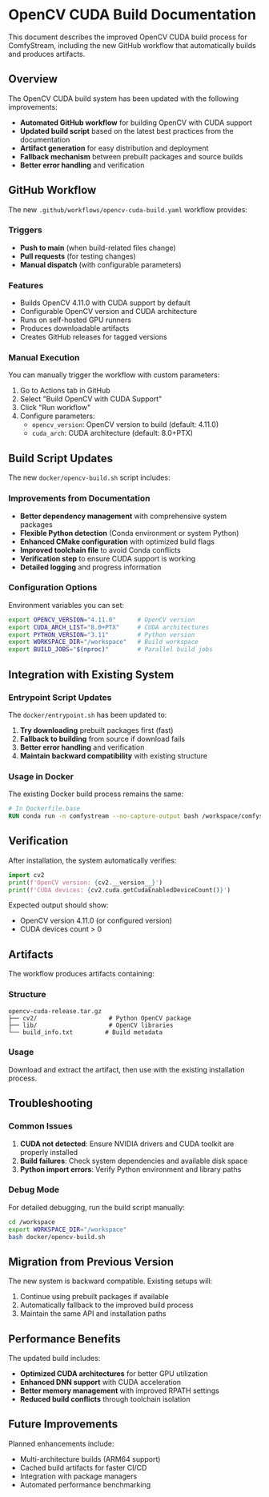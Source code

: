 # OpenCV CUDA Build Documentation

This document describes the improved OpenCV CUDA build process for ComfyStream, including the new GitHub workflow that automatically builds and produces artifacts.

## Overview

The OpenCV CUDA build system has been updated with the following improvements:

- **Automated GitHub workflow** for building OpenCV with CUDA support
- **Updated build script** based on the latest best practices from the documentation
- **Artifact generation** for easy distribution and deployment
- **Fallback mechanism** between prebuilt packages and source builds
- **Better error handling** and verification

## GitHub Workflow

The new `.github/workflows/opencv-cuda-build.yaml` workflow provides:

### Triggers
- **Push to main** (when build-related files change)
- **Pull requests** (for testing changes)
- **Manual dispatch** (with configurable parameters)

### Features
- Builds OpenCV 4.11.0 with CUDA support by default
- Configurable OpenCV version and CUDA architecture
- Runs on self-hosted GPU runners
- Produces downloadable artifacts
- Creates GitHub releases for tagged versions

### Manual Execution
You can manually trigger the workflow with custom parameters:

1. Go to Actions tab in GitHub
2. Select "Build OpenCV with CUDA Support"
3. Click "Run workflow"
4. Configure parameters:
   - `opencv_version`: OpenCV version to build (default: 4.11.0)
   - `cuda_arch`: CUDA architecture (default: 8.0+PTX)

## Build Script Updates

The new `docker/opencv-build.sh` script includes:

### Improvements from Documentation
- **Better dependency management** with comprehensive system packages
- **Flexible Python detection** (Conda environment or system Python)
- **Enhanced CMake configuration** with optimized build flags
- **Improved toolchain file** to avoid Conda conflicts
- **Verification step** to ensure CUDA support is working
- **Detailed logging** and progress information

### Configuration Options
Environment variables you can set:

```bash
export OPENCV_VERSION="4.11.0"      # OpenCV version
export CUDA_ARCH_LIST="8.0+PTX"     # CUDA architectures
export PYTHON_VERSION="3.11"        # Python version
export WORKSPACE_DIR="/workspace"   # Build workspace
export BUILD_JOBS="$(nproc)"        # Parallel build jobs
```

## Integration with Existing System

### Entrypoint Script Updates
The `docker/entrypoint.sh` has been updated to:

1. **Try downloading** prebuilt packages first (fast)
2. **Fallback to building** from source if download fails
3. **Better error handling** and verification
4. **Maintain backward compatibility** with existing structure

### Usage in Docker
The existing Docker build process remains the same:

```dockerfile
# In Dockerfile.base
RUN conda run -n comfystream --no-capture-output bash /workspace/comfystream/docker/entrypoint.sh --opencv-cuda
```

## Verification

After installation, the system automatically verifies:

```python
import cv2
print(f'OpenCV version: {cv2.__version__}')
print(f'CUDA devices: {cv2.cuda.getCudaEnabledDeviceCount()}')
```

Expected output should show:
- OpenCV version 4.11.0 (or configured version)
- CUDA devices count > 0

## Artifacts

The workflow produces artifacts containing:

### Structure
```
opencv-cuda-release.tar.gz
├── cv2/                    # Python OpenCV package
├── lib/                    # OpenCV libraries
└── build_info.txt         # Build metadata
```

### Usage
Download and extract the artifact, then use with the existing installation process.

## Troubleshooting

### Common Issues

1. **CUDA not detected**: Ensure NVIDIA drivers and CUDA toolkit are properly installed
2. **Build failures**: Check system dependencies and available disk space
3. **Python import errors**: Verify Python environment and library paths

### Debug Mode
For detailed debugging, run the build script manually:

```bash
cd /workspace
export WORKSPACE_DIR="/workspace"
bash docker/opencv-build.sh
```

## Migration from Previous Version

The new system is backward compatible. Existing setups will:

1. Continue using prebuilt packages if available
2. Automatically fallback to the improved build process
3. Maintain the same API and installation paths

## Performance Benefits

The updated build includes:

- **Optimized CUDA architectures** for better GPU utilization
- **Enhanced DNN support** with CUDA acceleration
- **Better memory management** with improved RPATH settings
- **Reduced build conflicts** through toolchain isolation

## Future Improvements

Planned enhancements include:

- Multi-architecture builds (ARM64 support)
- Cached build artifacts for faster CI/CD
- Integration with package managers
- Automated performance benchmarking